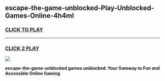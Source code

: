 
## escape-the-game-unblocked-Play-Unblocked-Games-Online-4h4ml
<h3>
<a href="https://premium76.site?title=escape-the-game-unblocked&ref=25A">CLICK TO PLAY</a></h3>
<hr>

<h3>
<a href="https://premium76.site?title=escape-the-game-unblocked&ref=25A">CLICK 2 PLAY</a>
  
</h3>

<a href="https://premium76.site?title=escape-the-game-unblocked&ref=25A"><img src="https://clearcache.store/games.png"></a>


**escape-the-game-unblocked games unblocked: Your Gateway to Fun and Accessible Online Gaming**
